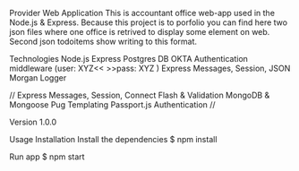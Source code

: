 Provider Web Application
This is accountant office web-app used in the Node.js & Express.
Because this project is to porfolio you can find here two json files where one office is retrived to display some element on web. Second json todoitems show writing to this format.

Technologies
Node.js
Express
Postgres DB
OKTA Authentication middleware (user: XYZ<< >>pass: XYZ )
Express Messages, Session, JSON
Morgan Logger

//
Express Messages, Session, Connect Flash & Validation
MongoDB & Mongoose
Pug Templating
Passport.js Authentication
//

Version
1.0.0

Usage
Installation
Install the dependencies
$ npm install

Run app
$ npm start